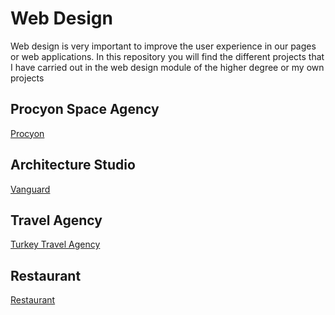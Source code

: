 <h1>Web Design</h1>
<p>Web design is very important to improve the user experience in our pages or web applications.
In this repository you will find the different projects that I have carried out in the web design module of the higher degree or my own projects</p>

<h2>Procyon Space Agency</h2>
<a href="https://procyon.heriamezcua.es/" target="_blank" >Procyon</a>

<h2>Architecture Studio</h2>
<a href="https://vanguard-heriamezcua.netlify.app/" target="_blank" >Vanguard</a>

<h2>Travel Agency</h2>
<a href="https://turkeytravel-heriamezcua.netlify.app/"  target="_blank" >Turkey Travel Agency</a>

<h2>Restaurant</h2>
<a href="https://restaurant-heriamezcua.netlify.app/"  target="_blank" >Restaurant</a>
